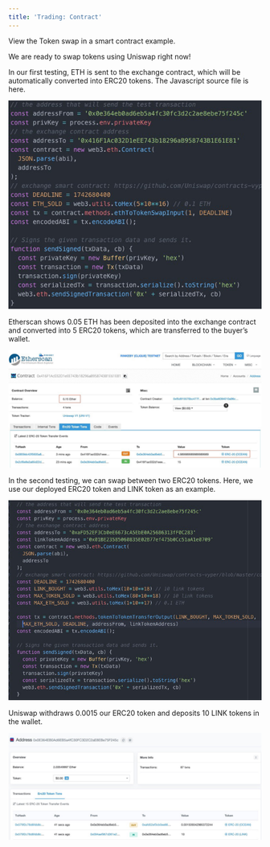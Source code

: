 ```yaml
---
title: 'Trading: Contract'
---
```


<Github link="">View the Token swap in a smart contract example.</Github>

We are ready to swap tokens using Uniswap right now!

In our first testing, ETH is sent to the exchange contract, which will be automatically converted into ERC20 tokens. The Javascript source file is here.

![](trading-contract-1.jpg)

Etherscan shows 0.05 ETH has been deposited into the exchange contract and converted into 5 ERC20 tokens, which are transferred to the buyer’s wallet.

![](trading-contract-2.jpg)

In the second testing, we can swap between two ERC20 tokens. Here, we use our deployed ERC20 token and LINK token as an example.

![](trading-contract-3.jpg)

Uniswap withdraws 0.0015 our ERC20 token and deposits 10 LINK tokens in the wallet.

![](trading-contract-4.jpg)
